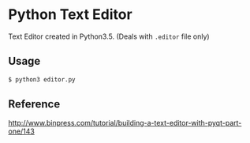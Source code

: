 # Python Text Editor

Text Editor created in Python3.5. (Deals with `.editor` file only)
## Usage

```python
$ python3 editor.py
```

## Reference

http://www.binpress.com/tutorial/building-a-text-editor-with-pyqt-part-one/143